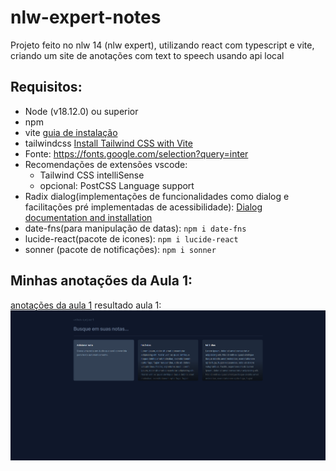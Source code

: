 # nlw-expert-notes

Projeto feito no nlw 14 (nlw expert), utilizando react com typescript e vite, criando um site de anotações com text to speech usando api local

## Requisitos:

- Node (v18.12.0) ou superior
- npm
- vite [guia de instalação](https://vitejs.dev/guide/installation.html)
- tailwindcss [Install Tailwind CSS with Vite](https://tailwindcss.com/docs/guides/vite)
- Fonte: https://fonts.google.com/selection?query=inter
- Recomendações de extensões vscode:
  - Tailwind CSS intelliSense
  - opcional: PostCSS Language support
- Radix dialog(implementações de funcionalidades como dialog e facilitações pré implementadas de acessibilidade): [Dialog documentation and installation](https://www.radix-ui.com/docs/primitives/components/dialog)
- date-fns(para manipulação de datas): `npm i date-fns`
- lucide-react(pacote de icones): `npm i lucide-react`
- sonner (pacote de notificações): `npm i sonner`

## Minhas anotações da Aula 1:

[anotações da aula 1](class_notes/class-1.md)
resultado aula 1:
![resultado aula 1](class_notes/class-1-result.png)
